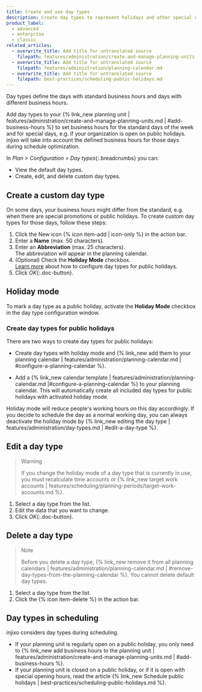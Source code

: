 ```yaml
---
title: Create and use day types
description: Create day types to represent holidays and other special days that change your business hours.
product_label:
  - advanced
  - enterprise
  - classic
related_articles:
  - overwrite_title: Add title for untranslated source
    filepath: features/administration/create-and-manage-planning-units.md
  - overwrite_title: Add title for untranslated source
    filepath: features/administration/planning-calendar.md
  - overwrite_title: Add title for untranslated source
    filepath: best-practices/scheduling-public-holidays.md
---
```


Day types define the days with standard business hours and days with different business hours.

Add day types to your {% link_new planning unit | features/administration/create-and-manage-planning-units.md | #add-business-hours %} to set business hours for the standard days of the week and for special days, e.g. if your organization is open on public holidays. injixo will take into account the defined business hours for those days during schedule optimization.

In _Plan > Configuration > Day types_{:.breadcrumbs} you can:

- View the default day types.
- Create, edit, and delete custom day types.

## Create a custom day type

On some days, your business hours might differ from the standard, e.g. when there are special promotions or public holidays. To create custom day types for those days, follow these steps:

1. Click the New icon {% icon item-add | icon-only %} in the action bar.
2. Enter a **Name** (max. 50 characters).
3. Enter an **Abbreviation** (max. 25 characters).  
   The abbreviation will appear in the planning calendar.
4. (Optional) Check the **Holiday Mode** checkbox.<br>[Learn more](#holiday-mode) about how to configure day types for public holidays.
5. Click _OK_{:.doc-button}.

## Holiday mode

 To mark a day type as a public holiday, activate the **Holiday Mode** checkbox in the day type configuration window.

### Create day types for public holidays

There are two ways to create day types for public holidays:

- Create day types with holiday mode and {% link_new add them to your planning calendar | features/administration/planning-calendar.md | #configure-a-planning-calendar %}.

- Add a {% link_new calendar template | features/administration/planning-calendar.md |#configure-a-planning-calendar %} to your planning calendar. This will automatically create all included day types for public holidays with activated holiday mode.

Holiday mode will reduce people's working hours on this day accordingly. If you decide to schedule the day as a normal working day, you can always deactivate the holiday mode by {% link_new editing the day type | features/administration/day-types.md | #edit-a-day-type %}.

## Edit a day type

> Warning
>
> If you change the holiday mode of a day type that is currently in use, you must recalculate time accounts or {% link_new target work accounts | features/scheduling/planning-periods/target-work-accounts.md %}.
   
1. Select a day type from the list.
2. Edit the data that you want to change.
3. Click _OK_{:.doc-button}.

## Delete a day type

> Note
> 
> Before you delete a day type, {% link_new remove it from all planning calendars | features/administration/planning-calendar.md | #remove-day-types-from-the-planning-calendar %}. You cannot delete default day types.

1. Select a day type from the list.
2. Click the {% icon item-delete %} in the action bar.

## Day types in scheduling

injixo considers day types during scheduling. 
- If your planning unit is regularly open on a public holiday, you only need to {% link_new add business hours to the planning unit | features/administration/create-and-manage-planning-units.md | #add-business-hours %}.  
- If your planning unit is closed on a public holiday, or if it is open with special opening hours, read the article {% link_new Schedule public holidays | best-practices/scheduling-public-holidays.md %}.
